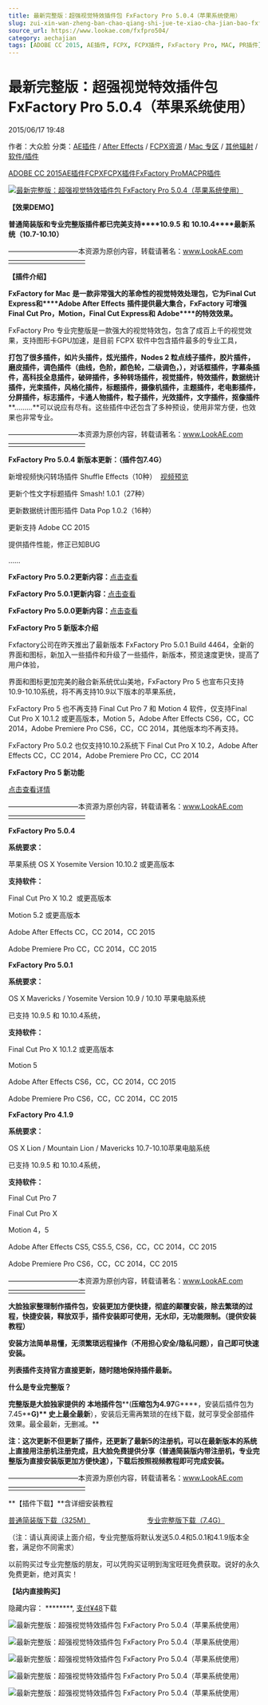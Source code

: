 ```yaml
---
title: 最新完整版：超强视觉特效插件包 FxFactory Pro 5.0.4（苹果系统使用）
slug: zui-xin-wan-zheng-ban-chao-qiang-shi-jue-te-xiao-cha-jian-bao-fxfactory-pro-5-0-4-ping-guo-xi-tong-shi-yong
source_url: https://www.lookae.com/fxfpro504/
category: aechajian
tags: [ADOBE CC 2015, AE插件, FCPX, FCPX插件, FxFactory Pro, MAC, PR插件]
---
```

# 最新完整版：超强视觉特效插件包 FxFactory Pro 5.0.4（苹果系统使用）

2015/06/17 19:48

作者：大众脸
分类：[AE插件](https://www.lookae.com/after-effects/aechajian/) / [After Effects](https://www.lookae.com/after-effects/) / [FCPX资源](https://www.lookae.com/fcpx/) / [Mac 专区](https://www.lookae.com/mac-osx/) / [其他辐射](https://www.lookae.com/others/) / [软件/插件](https://www.lookae.com/qitarjcj/)

[ADOBE CC 2015](https://www.lookae.com/tag/adobe-cc-2015/)[AE插件](https://www.lookae.com/tag/ae%e6%8f%92%e4%bb%b6/)[FCPX](https://www.lookae.com/tag/fcpx/)[FCPX插件](https://www.lookae.com/tag/fcpx%e6%8f%92%e4%bb%b6/)[FxFactory Pro](https://www.lookae.com/tag/fxfactory-pro/)[MAC](https://www.lookae.com/tag/mac/)[PR插件](https://www.lookae.com/tag/pr%e6%8f%92%e4%bb%b6/)

[![最新完整版：超强视觉特效插件包 FxFactory Pro 5.0.4（苹果系统使用）](https://www.lookae.com/wp-content/uploads/2014/12/fxf5.jpg "最新完整版：超强视觉特效插件包 FxFactory Pro 5.0.4（苹果系统使用）-LookAE.com")](https://www.lookae.com/wp-content/uploads/2014/12/fxf5.jpg)

**【效果DEMO】**

**普通简装版和专业完整版插件都已完美支持****10.9.5** **和** **10.10.4****最新系统（10.7-10.10）**

——————————本资源为原创内容，转载请著名：www.LookAE.com———————————

**【插件介绍】**

**FxFactory for Mac** **是一款非常强大的革命性的视觉特效处理包，它为****Final Cut Express****和****Adobe After Effects** **插件提供最大集合，****FxFactory** **可增强** **Final Cut Pro****，****Motion****，****Final Cut Express****和** **Adobe****的特效效果。**

FxFactory Pro 专业完整版是一款强大的视觉特效包，包含了成百上千的视觉效果，支持图形卡GPU加速，是目前 FCPX 软件中包含插件最多的专业工具，

**打包了很多插件，****如****片头插件，炫光插件，Nodes 2 粒点线子插件，胶片插件，磨皮插件，调色插件（曲线，色阶，颜色轮，二级调色，），对话框插件，字幕条插件，高科技全息插件，破碎插件，多种转场插件，视觉插件，特效插件，数据统计插件，光束插件，风格化插件，标题插件，摄像机插件，主题插件，老电影插件，分屏插件，标志插件，卡通人物插件，粒子插件，光效插件，文字插件，抠像插件****………**可以说应有尽有。这些插件中还包含了多种预设，使用非常方便，也效果也非常专业。

——————————本资源为原创内容，转载请著名：www.LookAE.com———————————

**FxFactory Pro 5.0.4 新版本更新：（插件包7.4G）**

新增视频快闪转场插件 Shuffle Effects（10种）  [视频预览](https://cloud.video.taobao.com/play/u/705956171/e/1/t/1/p/1/26988870.swf)

更新个性文字标题插件 Smash! 1.0.1（27种）

更新数据统计图形插件 Data Pop 1.0.2（16种）

更新支持 Adobe CC 2015

提供插件性能，修正已知BUG

……

**FxFactory Pro 5.0.2更新内容：**[点击查看](https://www.lookae.com/fxfpro502/)

**FxFactory Pro 5.0.1更新内容：**[点击查看](https://www.lookae.com/fxfpro501/)

**FxFactory Pro 5.0.0更新内容：**[点击查看](https://www.lookae.com/fxfpro5/)

**FxFactory Pro 5 新版本介绍**

Fxfactory公司在昨天推出了最新版本 FxFactory Pro 5.0.1 Build 4464，全新的界面和图标，新加入一些插件和升级了一些插件，新版本，预览速度更快，提高了用户体验，

界面和图标更加完美的融合新系统优山美地，FxFactory Pro 5 也宣布只支持 10.9-10.10系统，将不再支持10.9以下版本的苹果系统，

FxFactory Pro 5 也不再支持 Final Cut Pro 7 和 Motion 4 软件，仅支持Final Cut Pro X 10.1.2 或更高版本，Motion 5，Adobe After Effects CS6，CC，CC 2014，Adobe Premiere Pro CS6，CC，CC 2014，其他版本均不再支持。

FxFactory Pro 5.0.2 也仅支持10.10.2系统下 Final Cut Pro X 10.2，Adobe After Effects CC，CC 2014，Adobe Premiere Pro CC，CC 2014

**FxFactory Pro 5 新功能**

[点击查看详情](https://www.lookae.com/fxfpro5/)

——————————本资源为原创内容，转载请著名：www.LookAE.com———————————

**FxFactory Pro 5.0.4**

**系统要求：**

苹果系统 OS X Yosemite Version 10.10.2 或更高版本

**支持软件：**

Final Cut Pro X 10.2  或更高版本

Motion 5.2 或更高版本

Adobe After Effects CC，CC 2014，CC 2015

Adobe Premiere Pro CC，CC 2014，CC 2015

**FxFactory Pro 5.0.1**

**系统要求：**

OS X Mavericks / Yosemite Version 10.9 / 10.10 苹果电脑系统

已支持 10.9.5 和 10.10.4系统，

**支持软件：**

Final Cut Pro X 10.1.2 或更高版本

Motion 5

Adobe After Effects CS6，CC，CC 2014，CC 2015

Adobe Premiere Pro CS6，CC，CC 2014，CC 2015

**FxFactory Pro 4.1.9**

**系统要求：**

OS X Lion / Mountain Lion / Mavericks 10.7-10.10苹果电脑系统

已支持 10.9.5 和 10.10.4系统，

**支持软件：**

Final Cut Pro 7

Final Cut Pro X

Motion 4，5

Adobe After Effects CS5, CS5.5, CS6，CC，CC 2014，CC 2015

Adobe Premiere Pro CS6，CC，CC 2014，CC 2015

——————————本资源为原创内容，转载请著名：www.LookAE.com———————————

**大脸独家整理制作插件包，安装更加方便快捷，彻底的颠覆安装，除去繁琐的过程，快捷安装，释放双手，插件安装即可使用，无水印，无功能限制。（提供安装教程）**

**安装方法简单易懂，无须繁琐远程操作（不用担心安全/隐私问题），自己即可快速安装。**

**列表插件支持官方直接更新，随时随地保持插件最新。**

**什么是专业完整版？**

**完整版是大脸独家提供的** **本地插件包****(****压缩包为4.97****G****，安装后插件包为7.45****G)** **史上最全最新****），安装后无需再繁琐的在线下载，就可享受全部插件效果。最全最新，无删减。**

**注：这次更新不但更新了插件，还更新了最新5的注册机，可以在最新版本的系统上直接用注册机注册完成，且大脸免费提供分享（普通简装版内带注册机，专业完整版为直接安装版更加方便快速），下载后按照视频教程即可完成安装。**

——————————本资源为原创内容，转载请著名：www.LookAE.com———————————

**【插件下载】**含详细安装教程

[普通简装版下载（325M）](https://pan.baidu.com/s/1eQfGWhW)                             [专业完整版下载（7.4G）](https://item.taobao.com/item.htm?id=42094760365)

（注：请认真阅读上面介绍，专业完整版将默认发送5.0.4和5.0.1和4.1.9版本全套，满足你不同需求）

以前购买过专业完整版的朋友，可以凭购买证明到淘宝旺旺免费获取。说好的永久免费更新，绝对真实！

**【站内直接购买】**

隐藏内容：
\*\*\*\*\*\*\*\*,
[支付¥48](https://www.lookae.com/wp-login.php?redirect_to=https%3A%2F%2Fwww.lookae.com%2Ffxfpro504%2F)下载

![最新完整版：超强视觉特效插件包 FxFactory Pro 5.0.4（苹果系统使用）](http://gd3.alicdn.com/imgextra/i3/705956171/TB2UNdXcFXXXXaTXpXXXXXXXXXX-705956171.jpg "最新完整版：超强视觉特效插件包 FxFactory Pro 5.0.4（苹果系统使用）-LookAE.com")

![最新完整版：超强视觉特效插件包 FxFactory Pro 5.0.4（苹果系统使用）](http://gd1.alicdn.com/imgextra/i1/705956171/TB2vsjeaVXXXXaUXXXXXXXXXXXX-705956171.jpg "最新完整版：超强视觉特效插件包 FxFactory Pro 5.0.4（苹果系统使用）-LookAE.com")

![最新完整版：超强视觉特效插件包 FxFactory Pro 5.0.4（苹果系统使用）](http://gd3.alicdn.com/imgextra/i3/705956171/TB2QtTcaVXXXXcVXXXXXXXXXXXX-705956171.jpg "最新完整版：超强视觉特效插件包 FxFactory Pro 5.0.4（苹果系统使用）-LookAE.com")

![最新完整版：超强视觉特效插件包 FxFactory Pro 5.0.4（苹果系统使用）](http://gd1.alicdn.com/imgextra/i1/705956171/TB204veaVXXXXaLXXXXXXXXXXXX-705956171.jpg "最新完整版：超强视觉特效插件包 FxFactory Pro 5.0.4（苹果系统使用）-LookAE.com")

![最新完整版：超强视觉特效插件包 FxFactory Pro 5.0.4（苹果系统使用）](http://gd3.alicdn.com/imgextra/i3/705956171/TB2UMYaaVXXXXX8XpXXXXXXXXXX-705956171.jpg "最新完整版：超强视觉特效插件包 FxFactory Pro 5.0.4（苹果系统使用）-LookAE.com")
